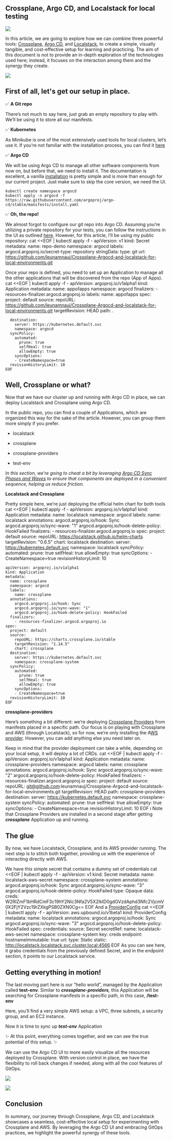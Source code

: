 
## Crossplane, Argo CD, and Localstack for local testing

![](https://cdn-images-1.medium.com/max/2048/0*Qpew1MeYDHgwGi4F)

In this article, we are going to explore how we can combine three powerful tools: [Crossplane](https://www.crossplane.io/), [Argo CD](https://argo-cd.readthedocs.io/), and [Localstack](https://www.localstack.cloud/), to create a simple, visually tangible, and cost-effective setup for learning and practicing. The aim of this document is not to provide an in-depth exploration of the technologies used here; instead, it focuses on the interaction among them and the synergy they create.

![](https://cdn-images-1.medium.com/max/2000/1*sRcPnjbqMyToL-PrPK2Ulw.png)

## First of all, let's get our setup in place.

✅ **A Git repo**

There’s not much to say here, just grab an empty repository to play with. We’ll be using it to store all our manifests.

✅ **Kubernetes**

As Minikube is one of the most extensively used tools for local clusters, let’s use it. If you’re not familiar with the installation process, you can find it [here](https://minikube.sigs.k8s.io/docs/start/)

✅ **Argo CD**

We will be using Argo CD to manage all other software components from now on, but before that, we need to install it. The documentation is excellent, a vanilla [installation](https://argo-cd.readthedocs.io/en/stable/getting_started/#1-install-argo-cd) is pretty simple and is more than enough for our current project. Just make sure to skip the core version, we need the UI.

    kubectl create namespace argocd
    kubectl apply -n argocd -f https://raw.githubusercontent.com/argoproj/argo-cd/stable/manifests/install.yaml

✅ **Oh, the repo!**

We almost forgot to configure our git repo into Argo CD. Assuming you’re utilizing a private repository for your tests, you can follow the instructions in the UI as outlined [here](https://argo-cd.readthedocs.io/en/stable/user-guide/private-repositories/). However, for this article, I’ll be using my public repository:
	cat <<EOF | kubectl apply -f -
    apiVersion: v1
    kind: Secret
    metadata:
      name: repo-demo
      namespace: argocd
      labels:
        argocd.argoproj.io/secret-type: repository
    stringData:
      type: git
      url: https://github.com/leunamnauj/Crossplane-Argocd-and-localstack-for-local-environments.git

Once your repo is defined, you need to set up an Application to manage all the other applications that will be discovered from the repo (App of Apps).
	cat <<EOF | kubectl apply -f -
    apiVersion: argoproj.io/v1alpha1
    kind: Application
    metadata:
      name: appofapps
      namespace: argocd
      finalizers:
        - resources-finalizer.argocd.argoproj.io
      labels:
        name: appofapps
    spec:
      project: default
      source:
        repoURL: https://github.com/leunamnauj/Crossplane-Argocd-and-localstack-for-local-environments.git
        targetRevision: HEAD
        path: .
    
      destination:
        server: https://kubernetes.default.svc
        namespace: argocd
      syncPolicy:
        automated:
          prune: true 
          selfHeal: true 
          allowEmpty: true
        syncOptions:
        - CreateNamespace=true
      revisionHistoryLimit: 10
	EOF
## **Well, Crossplane or what?**

Now that we have our cluster up and running with Argo CD in place, we can deploy Localstack and Crossplane using Argo CD.

In the public repo, you can find a couple of Applications, which are organized this way for the sake of the article. However, you can group them more simply if you prefer.

* localstack

* crossplane

* crossplane-providers

* test-env

*In this section, we’re going to cheat a bit by leveraging [Argo CD Sync Phases and Waves](https://argo-cd.readthedocs.io/en/stable/user-guide/sync-waves/) to ensure that components are deployed in a convenient sequence, helping us reduce friction.*

**Localstack and Crossplane**

Pretty simple here, we’re just deploying the official helm chart for both tools
	cat <<EOF | kubectl apply -f -
    apiVersion: argoproj.io/v1alpha1
    kind: Application
    metadata:
      name: localstack
      namespace: argocd
      labels:
        name: localstack
      annotations:
        argocd.argoproj.io/hook: Sync
        argocd.argoproj.io/sync-wave: "1"
        argocd.argoproj.io/hook-delete-policy: HookFailed
      finalizers:
        - resources-finalizer.argocd.argoproj.io
    spec:
      project: default
      source:
        repoURL: https://localstack.github.io/helm-charts
        targetRevision: "0.6.5"
        chart: localstack
      destination:
        server: https://kubernetes.default.svc
        namespace: localstack
      syncPolicy:
        automated:
          prune: true
          selfHeal: true
          allowEmpty: true
        syncOptions:
        - CreateNamespace=true
      revisionHistoryLimit: 10

    apiVersion: argoproj.io/v1alpha1
    kind: Application
    metadata:
      name: crossplane
      namespace: argocd
      labels:
        name: crossplane
      annotations:
        argocd.argoproj.io/hook: Sync
        argocd.argoproj.io/sync-wave: "1"
        argocd.argoproj.io/hook-delete-policy: HookFailed
      finalizers:
        - resources-finalizer.argocd.argoproj.io
    spec:
      project: default
      source:
        repoURL: https://charts.crossplane.io/stable 
        targetRevision: "1.14.5"
        chart: crossplane  
      destination:
        server: https://kubernetes.default.svc
        namespace: crossplane-system
      syncPolicy:
        automated:
          prune: true
          selfHeal: true
          allowEmpty: true
        syncOptions:
        - CreateNamespace=true
      revisionHistoryLimit: 10
	EOF
**crossplane-providers**

Here’s something a bit different: we’re deploying [Crossplane Providers](https://docs.crossplane.io/latest/concepts/providers/) from manifests placed in a specific path. Our focus is on playing with Crossplane and AWS (through Localstack), so for now, we’re only installing the A[WS provider](https://marketplace.upbound.io/providers/upbound/provider-aws/v0.46.0). However, you can add anything else you need later on.

Keep in mind that the provider deployment can take a while, depending on your local setup, it will deploy a lot of CRDs.
	cat <<EOF | kubectl apply -f -
    apiVersion: argoproj.io/v1alpha1
    kind: Application
    metadata:
      name: crossplane-providers
      namespace: argocd
      labels:
        name: crossplane
      annotations:
        argocd.argoproj.io/hook: Sync
        argocd.argoproj.io/sync-wave: "2"
        argocd.argoproj.io/hook-delete-policy: HookFailed
      finalizers:
        - resources-finalizer.argocd.argoproj.io
    spec:
      project: default
      source:
        repoURL: git@github.com:leunamnauj/Crossplane-Argocd-and-localstack-for-local-environments.git
        targetRevision: HEAD
        path: crossplane-providers
      destination:
        server: https://kubernetes.default.svc
        namespace: crossplane-system
      syncPolicy:
        automated:
          prune: true
          selfHeal: true
          allowEmpty: true
        syncOptions:
        - CreateNamespace=true
      revisionHistoryLimit: 10
	EOF
ℹ️ Note that Crossplane Providers are installed in a second stage after getting ***crossplane*** Application up and running.

## **The glue**

By now, we have Localstack, Crossplane, and its AWS provider running. The next step is to stitch both together, providing us with the experience of interacting directly with AWS.

We have this simple secret that contains a dummy set of credentials
	cat <<EOF | kubectl apply -f -
    apiVersion: v1
    kind: Secret
    metadata:
      name: localstack-aws-secret
      namespace: crossplane-system
      annotations:
        argocd.argoproj.io/hook: Sync
        argocd.argoproj.io/sync-wave: "3"
        argocd.argoproj.io/hook-delete-policy: HookFailed
    type: Opaque
    data:
      creds: W2RlZmF1bHRdCmF3c19hY2Nlc3Nfa2V5X2lkID0gdGVzdAphd3Nfc2VjcmV0X2FjY2Vzc19rZXkgPSB0ZXN0Cg==
	EOF
And a [ProviderConfig](https://docs.crossplane.io/latest/concepts/providers/#configure-a-provider)
	cat <<EOF | kubectl apply -f -
    apiVersion: aws.upbound.io/v1beta1
    kind: ProviderConfig
    metadata:
      name: localstack
      annotations:
        argocd.argoproj.io/hook: Sync
        argocd.argoproj.io/sync-wave: "3"
        argocd.argoproj.io/hook-delete-policy: HookFailed
    spec:
      credentials:
        source: Secret
        secretRef:
          name: localstack-aws-secret
          namespace: crossplane-system
          key: creds
      endpoint:
        hostnameImmutable: true
        url:
          type: Static
          static: http://localstack.localstack.svc.cluster.local:4566
	EOF
As you can see here, it grabs credentials from the previously defined Secret, and in the endpoint section, it points to our Localstack service.

## **Getting everything in motion!**

The last moving part here is our “hello world”, managed by the Application called **test-env**.
Similar to ***crossplane-providers**,* this Application will be searching for Crossplane manifests in a specific path, in this case, **/test-env**

Here, you’ll find a very simple AWS setup: a VPC, three subnets, a security group, and an EC2 instance.

Now it is time to sync up ***test-env*** Application

✨ At this point, everything comes together, and we can see the true potential of this setup. ✨

We can use the Argo CD UI to more easily visualize all the resources deployed by Crossplane. With version control in place, we have the flexibility to roll back changes if needed, along with all the cool features of GitOps.

![](https://cdn-images-1.medium.com/max/2000/1*cvohOMceyYPA9cJVXkrKaA.png)

![](https://cdn-images-1.medium.com/max/2000/1*n4DWv3CccRfxMsOHSLGhPg.png)

## Conclusion

In summary, our journey through Crossplane, Argo CD, and Localstack showcases a seamless, cost-effective local setup for experimenting with Crossplane and AWS. By leveraging the Argo CD UI and embracing GitOps practices, we highlight the powerful synergy of these tools.

